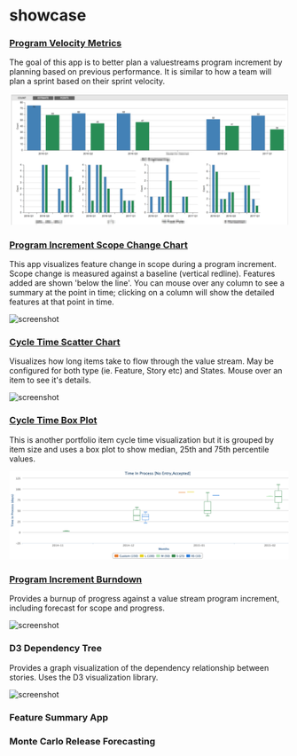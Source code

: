 # showcase


### [Program Velocity Metrics](https://github.com/wrackzone/program-velocity-metrics)

The goal of this app is to better plan a valuestreams program increment by planning based on previous performance. It is similar to how a team will plan a sprint based on their sprint velocity. 

![screenshot](https://github.com/wrackzone/program-velocity-metrics/blob/master/program-velocity-metrics.png?raw=true)



### [Program Increment Scope Change Chart](https://github.com/wrackzone/pi-scope-change-chart)

This app visualizes feature change in scope during a program increment. Scope change is measured against a baseline (vertical redline). Features added are shown 'below the line'. You can mouse over any column to see a summary at the point in time; clicking on a column will show the detailed features at that point in time.

![screenshot](https://github.com/wrackzone/pi-scope-change-chart/blob/master/screenshot.png?raw=true)

### [Cycle Time Scatter Chart](https://github.com/wrackzone/cycle-time-chart)

Visualizes how long items take to flow through the value stream. May be configured for both type (ie. Feature, Story etc) and States. Mouse over an item to see it's details. 

![screenshot](https://raw.githubusercontent.com/wrackzone/cycle-time-chart/master/screenshot.png)

### [Cycle Time Box Plot](https://github.com/wrackzone/pi-cycle-time-boxplot)

This is another portfolio item cycle time visualization but it is grouped by item size and uses a box plot to show median, 25th and 75th percentile values.

![screenshot](https://raw.githubusercontent.com/wrackzone/pi-cycle-time-boxplot/master/doc/screenshot.png)

### [Program Increment Burndown](https://github.com/wrackzone/psi-feature-burnup)

Provides a burnup of progress against a value stream program increment, including forecast for scope and progress.

![screenshot](https://raw.githubusercontent.com/wrackzone/psi-feature-burnup/master/docs/psi-feature-burnup-screenshot.png)

### D3 Dependency Tree

Provides a graph visualization of the dependency relationship between stories. Uses the D3 visualization library.

![screenshot](https://camo.githubusercontent.com/684adb100d8b5b3a5715604bab042a4673096dd6/68747470733a2f2f7261772e6769746875622e636f6d2f777261636b7a6f6e652f72616c6c792d64332d646570656e64656e63792d747265652f6d61737465722f73637265656e73686f742e706e67)


### Feature Summary App

### Monte Carlo Release Forecasting


